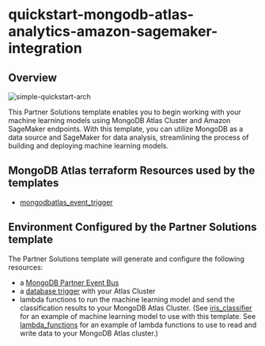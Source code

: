 # quickstart-mongodb-atlas-analytics-amazon-sagemaker-integration

## Overview

![simple-quickstart-arch](https://user-images.githubusercontent.com/5663078/229119386-0dbc6e30-a060-465e-86dd-f89712b0fc49.png)

This Partner Solutions template enables you to begin working with your machine learning models using MongoDB Atlas Cluster and Amazon SageMaker endpoints. With this template, you can utilize MongoDB as a data source and SageMaker for data analysis, streamlining the process of building and deploying machine learning models.


## MongoDB Atlas terraform Resources used by the templates

- [mongodbatlas_event_trigger](../../../mongodbatlas/data_source_mongodbatlas_event_trigger.go)


## Environment Configured by the Partner Solutions template
The Partner Solutions template will generate and configure the following resources:
 - a [MongoDB Partner Event Bus](http://mongodb.com/docs/atlas/app-services/triggers/aws-eventbridge/#std-label-aws-eventbridge)
 - a [database trigger](https://www.mongodb.com/docs/atlas/app-services/triggers/database-triggers/) with your Atlas Cluster
 - lambda functions to run the machine learning model and send the classification results to your MongoDB Atlas Cluster. (See [iris_classifier](sagemaker-example/iris_classifier/) for an example of machine learning model to use with this template. See [lambda_functions](sagemaker-example/lambda_functions/) for an example of lambda functions to use to read and write data to your MongoDB Atlas cluster.)


